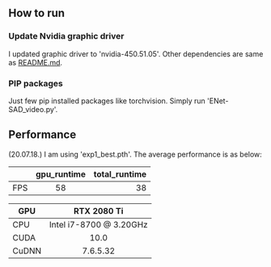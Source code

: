 ## How to run
### Update Nvidia graphic driver
I updated graphic driver to 'nvidia-450.51.05'. Other dependencies are same as [README.md](README.md).

### PIP packages
Just few pip installed packages like torchvision. Simply run 'ENet-SAD_video.py'.

## Performance
(20.07.18.) I am using 'exp1_best.pth'. The average performance is as below:

|  | gpu_runtime | total_runtime |
|---|:---:|---:|
| FPS | 58 | 38 |

|GPU  | RTX 2080 Ti |
|---|:---:|
| CPU | Intel i7-8700 @ 3.20GHz |
| CUDA | 10.0 |
| CuDNN | 7.6.5.32|
